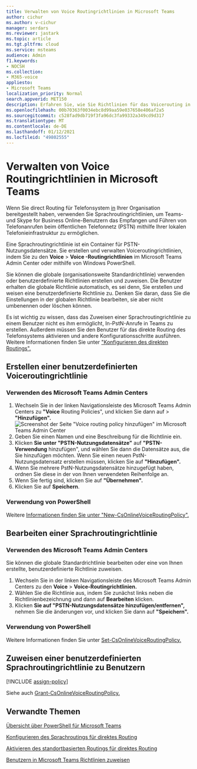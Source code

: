 ```yaml
---
title: Verwalten von Voice Routingrichtlinien in Microsoft Teams
author: cichur
ms.author: v-cichur
manager: serdars
ms.reviewer: jastark
ms.topic: article
ms.tgt.pltfrm: cloud
ms.service: msteams
audience: Admin
f1.keywords:
- NOCSH
ms.collection:
- M365-voice
appliesto:
- Microsoft Teams
localization_priority: Normal
search.appverid: MET150
description: Erfahren Sie, wie Sie Richtlinien für das Voicerouting in Microsoft Teams erstellen und verwalten.
ms.openlocfilehash: 00b70363f0034ebc8d99aa59e037658e406af2a5
ms.sourcegitcommit: c528fad9db719f3fa96dc3fa99332a349cd9d317
ms.translationtype: MT
ms.contentlocale: de-DE
ms.lasthandoff: 01/12/2021
ms.locfileid: "49802555"
---
```

# <a name="manage-voice-routing-policies-in-microsoft-teams"></a>Verwalten von Voice Routingrichtlinien in Microsoft Teams

Wenn Sie direct Routing für Telefonsystem [in](direct-routing-landing-page.md) Ihrer Organisation bereitgestellt haben, verwenden Sie Sprachroutingrichtlinien, um Teams- und Skype for Business Online-Benutzern das Empfangen und Führen von Telefonanrufen beim öffentlichen Telefonnetz (PSTN) mithilfe Ihrer lokalen Telefonieinfrastruktur zu ermöglichen.

Eine Sprachroutingrichtlinie ist ein Container für PSTN-Nutzungsdatensätze. Sie erstellen und verwalten Voiceroutingrichtlinien, indem Sie zu den **Voice**  >  **Voice -Routingrichtlinien** im Microsoft Teams Admin Center oder mithilfe von Windows PowerShell.

Sie können die globale (organisationsweite Standardrichtlinie) verwenden oder benutzerdefinierte Richtlinien erstellen und zuweisen. Die Benutzer erhalten die globale Richtlinie automatisch, es sei denn, Sie erstellen und weisen eine benutzerdefinierte Richtlinie zu. Denken Sie daran, dass Sie die Einstellungen in der globalen Richtlinie bearbeiten, sie aber nicht umbenennen oder löschen können.

Es ist wichtig zu wissen, dass das Zuweisen einer Sprachroutingrichtlinie zu einem Benutzer nicht es ihm ermöglicht, In-PstN-Anrufe in Teams zu erstellen. Außerdem müssen Sie den Benutzer für das direkte Routing des Telefonsystems aktivieren und andere Konfigurationsschritte ausführen. Weitere Informationen finden Sie unter ["Konfigurieren des direkten Routings".](direct-routing-configure.md)

## <a name="create-a-custom-voice-routing-policy"></a>Erstellen einer benutzerdefinierten Voiceroutingrichtlinie

### <a name="using-the-microsoft-teams-admin-center"></a>Verwenden des Microsoft Teams Admin Centers

1. Wechseln Sie in der linken Navigationsleiste des Microsoft Teams Admin Centers zu **"Voice** Routing Policies", und klicken Sie dann auf  >   **"Hinzufügen".**<br>
    ![Screenshot der Seite "Voice routing policy hinzufügen" im Microsoft Teams Admin Center ](media/manage-voice-routing-policies.png) 
2. Geben Sie einen Namen und eine Beschreibung für die Richtlinie ein.
3. Klicken **Sie unter "PSTN-Nutzungsdatensätze"** auf **"PSTN-Verwendung** hinzufügen", und wählen Sie dann die Datensätze aus, die Sie hinzufügen möchten. Wenn Sie einen neuen PstN-Nutzungsdatensatz erstellen müssen, klicken Sie auf **"Hinzufügen".**
4. Wenn Sie mehrere PstN-Nutzungsdatensätze hinzugefügt haben, ordnen Sie diese in der von Ihnen verwendeten Reihenfolge an.
5. Wenn Sie fertig sind, klicken Sie auf **"Übernehmen".**
6. Klicken Sie auf **Speichern**.

### <a name="using-powershell"></a>Verwendung von PowerShell

Weitere [Informationen finden Sie unter "New-CsOnlineVoiceRoutingPolicy".](https://docs.microsoft.com/powershell/module/skype/new-csonlinevoiceroutingpolicy)

## <a name="edit-a-voice-routing-policy"></a>Bearbeiten einer Sprachroutingrichtlinie

### <a name="using-the-microsoft-teams-admin-center"></a>Verwenden des Microsoft Teams Admin Centers

Sie können die globale Standardrichtlinie bearbeiten oder eine von Ihnen erstellte, benutzerdefinierte Richtlinie zuweisen.

1. Wechseln Sie in der linken Navigationsleiste des Microsoft Teams Admin Centers zu den **Voice**  >  **Voice-Routingrichtlinien.**
2. Wählen Sie die Richtlinie aus, indem Sie zunächst links neben die Richtlinienbezeichnung und dann auf **Bearbeiten** klicken.
3. Klicken **Sie auf "PSTN-Nutzungsdatensätze hinzufügen/entfernen",** nehmen Sie die änderungen vor, und klicken Sie dann auf **"Speichern".**

### <a name="using-powershell"></a>Verwendung von PowerShell

Weitere Informationen finden Sie unter [Set-CsOnlineVoiceRoutingPolicy.](https://docs.microsoft.com/powershell/module/skype/set-csonlinevoiceroutingpolicy)

## <a name="assign-a-custom-voice-routing-policy-to-users"></a>Zuweisen einer benutzerdefinierten Sprachroutingrichtlinie zu Benutzern

[!INCLUDE [assign-policy](includes/assign-policy.md)]

Siehe auch [Grant-CsOnlineVoiceRoutingPolicy.](https://docs.microsoft.com/powershell/module/skype/grant-csonlinevoiceroutingpolicy)

## <a name="related-topics"></a>Verwandte Themen

[Übersicht über PowerShell für Microsoft Teams](teams-powershell-overview.md)

[Konfigurieren des Sprachroutings für direktes Routing](direct-routing-voice-routing.md)

[Aktivieren des standortbasierten Routings für direktes Routing](location-based-routing-enable.md)

[Benutzern in Microsoft Teams Richtlinien zuweisen](assign-policies.md)
